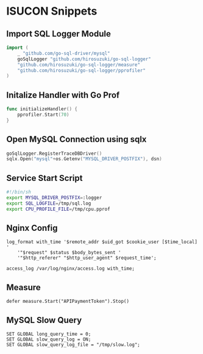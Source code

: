 # ISUCON Snippets

## Import SQL Logger Module

```go
import (
	_ "github.com/go-sql-driver/mysql"
	goSqlLogger "github.com/hirosuzuki/go-sql-logger"
   	"github.com/hirosuzuki/go-sql-logger/measure"
	"github.com/hirosuzuki/go-sql-logger/pprofiler"
)
```

## Initalize Handler with Go Prof

```go
func initializeHandler() {
	pprofiler.Start(70)
}
```

## Open MySQL Connection using sqlx

```go
goSqlLogger.RegisterTraceDBDriver()
sqlx.Open("mysql"+os.Getenv("MYSQL_DRIVER_POSTFIX"), dsn)
```

## Service Start Script

```sh:env.sh
#!/bin/sh
export MYSQL_DRIVER_POSTFIX=:logger
export SQL_LOGFILE=/tmp/sql.log
export CPU_PROFILE_FILE=/tmp/cpu.pprof
```

## Nginx Config

```nginx
log_format with_time '$remote_addr $uid_got $cookie_user [$time_local] '
    '"$request" $status $body_bytes_sent '
    '"$http_referer" "$http_user_agent" $request_time';

access_log /var/log/nginx/access.log with_time;
```

## Measure

```
defer measure.Start("APIPaymentToken").Stop()
```

## MySQL Slow Query

```
SET GLOBAL long_query_time = 0;
SET GLOBAL slow_query_log = ON;
SET GLOBAL slow_query_log_file = "/tmp/slow.log";
```

